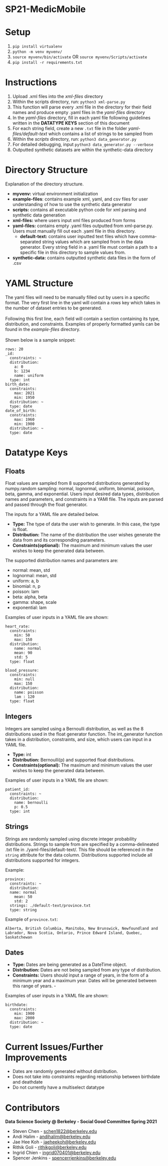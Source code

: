 # SP21-MedicMobile
# Setup 
1. `pip install virtualenv`
2. `python -m venv myvenv/`
3. `source myvenv/bin/activate`
OR `source myvenv/Scripts/activate`
4. `pip install -r requirements.txt` 

# Instructions 
1. Upload .xml files into the *xml-files* directory 
2. Within the scripts directory, run: `python3 xml-parse.py`
  1. This function will parse every .xml file in the directory for their field names and produce empty .yaml files in the *yaml-files* directory
3. In the *yaml-files* directory, fill in each yaml file following guidelines written in the **DATATYPE KEYS** section of this document
  1. For each string field, create a new `.txt` file in the folder *yaml-files/default-text* which contains a list of strings to be sampled from
4. Within the *scripts* directory, run: `python3 data_generator.py`
  1. For detailed debugging, input `python3 data_generator.py --verbose`
5. Outputted synthetic datasets are within the synthetic-data directory


# Directory Structure
Explanation of the directory structure.
- **myvenv:** virtual environment initialization
- **example-files**: contains example xml, yaml, and csv files for user understanding of how to use the synthetic data generator
- **scripts:** contains all executable python code for xml parsing and synthetic data generation
- **xml-files:** where users input xml files produced from forms
- **yaml-files:** contains empty .yaml files outputted from xml-parse.py. Users must manually fill out each .yaml file in this directory.
  - **default-text:** contains user inputted text files which have comma-separated string values which are sampled from in the data generator. Every string field in a .yaml file must contain a path to a specific file in this directory to sample values from.
- **synthetic-data:** contains outputted synthetic data files in the form of .csv

# YAML Structure
The yaml files will need to be manually filled out by users in a specific format. The very first line in the yaml will contain a *rows* key which takes in the number of dataset entries to be generated.\
\
Following this first line, each field will contain a section containing its type, distribution, and constraints. Examples of properly formatted yamls can be found in the *example-files* directory.\
\
Shown below is a sample snippet:

```
rows: 20
_id: 
  constraints: ~
  distribution: 
    a: 0
    b: 1234
    name: uniform
  type: int
birth_date: 
  constraints: 
    max: 2021
    min: 1950
  distribution: ~
  type: date
date_of_birth: 
  constraints: 
    max: 1960
    min: 1900
  distribution: ~
  type: date
```


# Datatype Keys

## Floats 
Float values are sampled from 8 supported distributions generated by numpy.random sampling: normal, lognormal, uniform, binomial, poisson, beta, gamma, and exponential. 
Users input desired data types, distribution names and parameters, and constraints in a YAMl file. The inputs are parsed and passed through the float generator.

The inputs for a YAML file are detailed below. 
- **Type:** The type of data the user wish to generate. In this case, the type is float.
- **Distribution:** The name of the distribution the user wishes generate the data from and its corresponding parameters. 
- **Constraints(optional):** The maximum and minimum values the user wishes to keep the generated data between. 

The supported distribution names and parameters are:
* normal: mean, std
* lognormal: mean, std
* uniform: a, b 
* binomial: n, p 
* poisson: lam 
* beta: alpha, beta 
* gamma: shape, scale 
* exponential: lam 

Examples of user inputs in a YAML file are shown:
```
heart_rate:
  constraints:
    min: 50
    max: 150
  distribution: 
    name: normal
    mean: 90
    std: 5
  type: float
```
```
blood_pressure:
  constraints:
    min: null
    max: 150
  distribution: 
    name: poisson
    lam : 120
  type: float
```

## Integers 
Integers are sampled using a Bernoulli distribution, as well as the 8 distributions used in the float generator function.
The int_generator function takes in a distribution, constraints, and size, which users can input in a YAML file. 

- **Type:** int
- **Distribution:** Bernoulli(p) and supported float distributions.
- **Constraints(optional):** The maximum and minimum values the user wishes to keep the generated data between. 

Examples of user inputs in a YAML file are shown:
```
patient_id:
  constraints: ~
  distribution: 
    name: bernoulli
    p: 0.5
  type: int
```
## Strings

Strings are randomly sampled using discrete integer probability distributions. Strings to sample from are specified by a comma-delineated .txt file 
in ./yaml-files/default-text/. This file should be referenced in the `string` attribute for the data column. Distributions supported include all distributions supported for integers.

Example:
```
province:
  constraints: ~
  distribution:
  name: normal
    mean: 50
    std: 2
  strings: ./default-text/province.txt
  type: string
```
Example of `province.txt`:
```
Alberta, British Columbia, Manitoba, New Brunswick, Newfoundland and Labrador, Nova Scotia, Ontario, Prince Edward Island, Quebec, Saskatchewan
```

## Dates 

- **Type:** Dates are being generated as a DateTime object.
- **Distribution:** Dates are not being sampled from any type of distribution. 
- **Constraints:** Users should input a range of years, in the form of a minimum year and a maximum year. Dates will be generated between this range of years.  -

Examples of user inputs in a YAML file are shown:
```
birthdate:
  constraints:
    min: 1900
    max: 2000
  distribution: ~
  type: date
```



# Current Issues/Further Improvements
* Dates are randomly generated without distribution.
* Does not take into constraints regarding relationship between birthdate and deathdate
* Do not currently have a multiselect datatype


# Contributors
**Data Science Society @ Berkeley - Social Good Committee Spring 2021** 
* Steven Chen - schen1822@berkeley.edu 
* Andi Halim - andihalim@berkeley.edu
* Jae Hee Koh - jaeheekoh@berkeley.edu
* Rithik Goli - rithikgoli@berkeley.edu
* Ingrid Chien - ingrid070401@berkeley.edu
* Spencer Jenkins - spencerrjenkins@berkeley.edu








